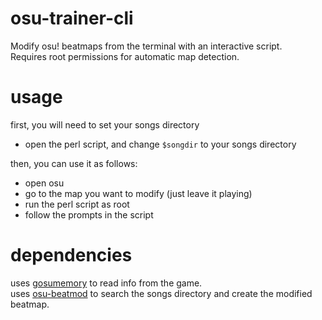 # osu-trainer-cli
Modify osu! beatmaps from the terminal with an interactive script.  
Requires root permissions for automatic map detection.

# usage
first, you will need to set your songs directory  
- open the perl script, and change `$songdir` to your songs directory  

then, you can use it as follows:
- open osu
- go to the map you want to modify (just leave it playing)
- run the perl script as root
- follow the prompts in the script

# dependencies
uses [gosumemory](https://github.com/l3lackShark/gosumemory) to read info from the game.  
uses [osu-beatmod](https://github.com/MasterIO02/osu-beatmod) to search the songs directory and create the modified beatmap.
